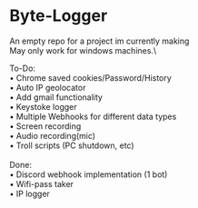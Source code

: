 # Byte-Logger
An empty repo for a project im currently making\
May only work for windows machines.\

To-Do:\
• Chrome saved cookies/Password/History\
• Auto IP geolocator\
• Add gmail functionality\
• Keystoke logger\
• Multiple Webhooks for different data types\
• Screen recording\
• Audio recording(mic)\
• Troll scripts (PC shutdown, etc)\
\
Done:\
• Discord webhook implementation (1 bot)\
• Wifi-pass taker \
• IP logger
